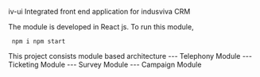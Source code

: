 iv-ui
Integrated front end application for indusviva CRM

The module is developed in React js.
To run this module,

<code> npm i
npm start </code>

This project consists module based architecture
		--- Telephony Module
		--- Ticketing Module
		--- Survey Module
		--- Campaign Module
